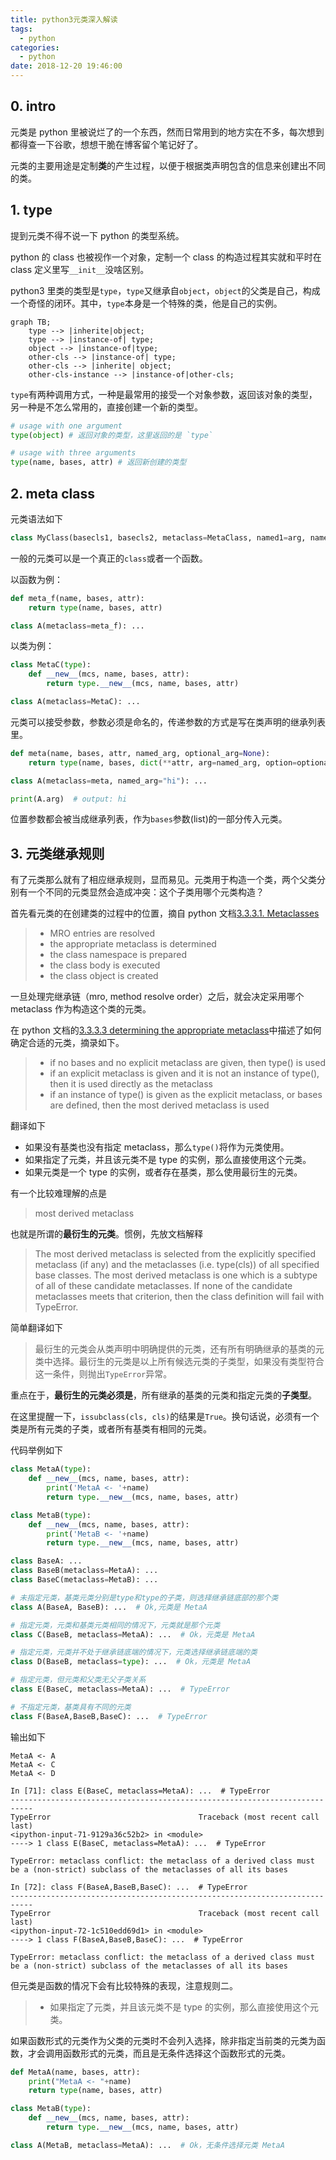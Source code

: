 ```yaml
---
title: python3元类深入解读
tags:
  - python
categories:
  - python
date: 2018-12-20 19:46:00
---
```


## 0. intro

元类是 python 里被说烂了的一个东西，然而日常用到的地方实在不多，每次想到都得查一下谷歌，想想干脆在博客留个笔记好了。

元类的主要用途是定制**类**的产生过程，以便于根据类声明包含的信息来创建出不同的类。

## 1. type

提到元类不得不说一下 python 的类型系统。

python 的 class 也被视作一个对象，定制一个 class 的构造过程其实就和平时在 class 定义里写`__init__`没啥区别。

python3 里类的类型是`type`，`type`又继承自`object`，`object`的父类是自己，构成一个奇怪的闭环。其中，`type`本身是一个特殊的类，他是自己的实例。

```mermaid
graph TB;
	type --> |inherite|object;
	type --> |instance-of| type;
	object --> |instance-of|type;
	other-cls --> |instance-of| type;
	other-cls --> |inherite| object;
	other-cls-instance --> |instance-of|other-cls;
```

`type`有两种调用方式，一种是最常用的接受一个对象参数，返回该对象的类型，另一种是不怎么常用的，直接创建一个新的类型。

```python
# usage with one argument
type(object) # 返回对象的类型，这里返回的是 `type`

# usage with three arguments
type(name, bases, attr) # 返回新创建的类型
```

## 2. meta class

元类语法如下

```python
class MyClass(basecls1, basecls2, metaclass=MetaClass, named1=arg, named2=arg): ...
```

一般的元类可以是一个真正的`class`或者一个函数。

以函数为例：

```python
def meta_f(name, bases, attr):
	return type(name, bases, attr)

class A(metaclass=meta_f): ...
```

以类为例：

```python
class MetaC(type):
	def __new__(mcs, name, bases, attr):
		return type.__new__(mcs, name, bases, attr)

class A(metaclass=MetaC): ...
```

元类可以接受参数，参数必须是命名的，传递参数的方式是写在类声明的继承列表里。

```python
def meta(name, bases, attr, named_arg, optional_arg=None):
	return type(name, bases, dict(**attr, arg=named_arg, option=optional_arg))

class A(metaclass=meta, named_arg="hi"): ...

print(A.arg)  # output: hi
```

位置参数都会被当成继承列表，作为`bases`参数(list)的一部分传入元类。

## 3. 元类继承规则

有了元类那么就有了相应继承规则，显而易见。元类用于构造一个类，两个父类分别有一个不同的元类显然会造成冲突：这个子类用哪个元类构造？

首先看元类的在创建类的过程中的位置，摘自 python 文档[3.3.3.1. Metaclasses](https://docs.python.org/3/reference/datamodel.html#metaclasses)

> - MRO entries are resolved
> - the appropriate metaclass is determined
> - the class namespace is prepared
> - the class body is executed
> - the class object is created

一旦处理完继承链（mro, method resolve order）之后，就会决定采用哪个 metaclass 作为构造这个类的元类。

在 python 文档的[3.3.3.3 determining the appropriate metaclass](https://docs.python.org/3/reference/datamodel.html#determining-the-appropriate-metaclass)中描述了如何确定合适的元类，摘录如下。

> - if no bases and no explicit metaclass are given, then type() is used
> - if an explicit metaclass is given and it is not an instance of type(), then it is used directly as the metaclass
> - if an instance of type() is given as the explicit metaclass, or bases are defined, then the most derived metaclass is used

翻译如下

- 如果没有基类也没有指定 metaclass，那么`type()`将作为元类使用。
- 如果指定了元类，并且该元类不是 type 的实例，那么直接使用这个元类。
- 如果元类是一个 type 的实例，或者存在基类，那么使用最衍生的元类。

有一个比较难理解的点是

> most derived metaclass

也就是所谓的**最衍生的元类**。惯例，先放文档解释

> The most derived metaclass is selected from the explicitly specified metaclass (if any) and the metaclasses (i.e. type(cls)) of all specified base classes. The most derived metaclass is one which is a subtype of all of these candidate metaclasses. If none of the candidate metaclasses meets that criterion, then the class definition will fail with TypeError.

简单翻译如下

> 最衍生的元类会从类声明中明确提供的元类，还有所有明确继承的基类的元类中选择。最衍生的元类是以上所有候选元类的子类型，如果没有类型符合这一条件，则抛出`TypeError`异常。

重点在于，**最衍生的元类必须是**，所有继承的基类的元类和指定元类的**子类型**。

在这里提醒一下，`issubclass(cls, cls)`的结果是`True`。换句话说，必须有一个类是所有元类的子类，或者所有基类有相同的元类。

代码举例如下

```python
class MetaA(type):
    def __new__(mcs, name, bases, attr):
        print('MetaA <- '+name)
        return type.__new__(mcs, name, bases, attr)

class MetaB(type):
    def __new__(mcs, name, bases, attr):
        print('MetaB <- '+name)
        return type.__new__(mcs, name, bases, attr)

class BaseA: ...
class BaseB(metaclass=MetaA): ...
class BaseC(metaclass=MetaB): ...

# 未指定元类，基类元类分别是type和type的子类，则选择继承链底部的那个类
class A(BaseA, BaseB): ...  # Ok,元类是 MetaA

# 指定元类，元类和基类元类相同的情况下，元类就是那个元类
class C(BaseB, metaclass=MetaA): ...  # Ok，元类是 MetaA

# 指定元类，元类并不处于继承链底端的情况下，元类选择继承链底端的类
class D(BaseB, metaclass=type): ...  # Ok，元类是 MetaA

# 指定元类，但元类和父类无父子类关系
class E(BaseC, metaclass=MetaA): ...  # TypeError

# 不指定元类，基类具有不同的元类
class F(BaseA,BaseB,BaseC): ...  # TypeError
```

输出如下

```plain
MetaA <- A
MetaA <- C
MetaA <- D

In [71]: class E(BaseC, metaclass=MetaA): ...  # TypeError
---------------------------------------------------------------------------
TypeError                                 Traceback (most recent call last)
<ipython-input-71-9129a36c52b2> in <module>
----> 1 class E(BaseC, metaclass=MetaA): ...  # TypeError

TypeError: metaclass conflict: the metaclass of a derived class must be a (non-strict) subclass of the metaclasses of all its bases

In [72]: class F(BaseA,BaseB,BaseC): ...  # TypeError
---------------------------------------------------------------------------
TypeError                                 Traceback (most recent call last)
<ipython-input-72-1c510edd69d1> in <module>
----> 1 class F(BaseA,BaseB,BaseC): ...  # TypeError

TypeError: metaclass conflict: the metaclass of a derived class must be a (non-strict) subclass of the metaclasses of all its bases
```

但元类是函数的情况下会有比较特殊的表现，注意规则二。

> - 如果指定了元类，并且该元类不是 type 的实例，那么直接使用这个元类。

如果函数形式的元类作为父类的元类时不会列入选择，除非指定当前类的元类为函数，才会调用函数形式的元类，而且是无条件选择这个函数形式的元类。

```python
def MetaA(name, bases, attr):
    print("MetaA <- "+name)
    return type(name, bases, attr)

class MetaB(type):
    def __new__(mcs, name, bases, attr):
        return type.__new__(mcs, name, bases, attr)

class A(MetaB, metaclass=MetaA): ...  # Ok，无条件选择元类 MetaA
```
